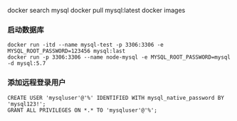 

docker search mysql
docker pull mysql:latest
docker images

### 启动数据库
```shell
docker run -itd --name mysql-test -p 3306:3306 -e MYSQL_ROOT_PASSWORD=123456 mysql:last
docker run -p 3306:3306 --name node-mysql -e MYSQL_ROOT_PASSWORD=mysql  -d mysql:5.7
```

### 添加远程登录用户
```shell
CREATE USER 'mysqluser'@'%' IDENTIFIED WITH mysql_native_password BY 'mysql123!';
GRANT ALL PRIVILEGES ON *.* TO 'mysqluser'@'%';
```